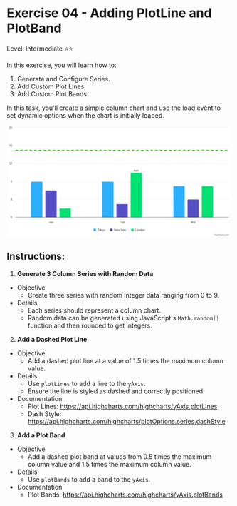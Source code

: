 # Exercise 04 - Adding PlotLine and PlotBand
Level: intermediate ⭐⭐

In this exercise, you will learn how to:
1. Generate and Configure Series.
2. Add Custom Plot Lines.
3. Add Custom Plot Bands.

In this task, you'll create a simple column chart and use the load event to set dynamic options when the chart is initially loaded.


![exercise.png](exercise.png)

## Instructions:
1. **Generate 3 Column Series with Random Data**
* Objective
  *  Create three series with random integer data ranging from 0 to 9.
* Details
  * Each series should represent a column chart.
  * Random data can be generated using JavaScript's `Math.random()` function and then rounded to get integers.

2. **Add a Dashed Plot Line**
* Objective
  * Add a dashed plot line at a value of 1.5 times the maximum column value.
* Details
  * Use `plotLines` to add a line to the `yAxis`.
  * Ensure the line is styled as dashed and correctly positioned.
* Documentation
  * Plot Lines: https://api.highcharts.com/highcharts/yAxis.plotLines
  * Dash Style: https://api.highcharts.com/highcharts/plotOptions.series.dashStyle

3. **Add a Plot Band**
* Objective
  * Add a dashed plot band at values from 0.5 times the maximum column value and 1.5 times the maximum column value.
* Details
  * Use `plotBands` to add a band to the `yAxis`.
* Documentation
  * Plot Bands: https://api.highcharts.com/highcharts/yAxis.plotBands